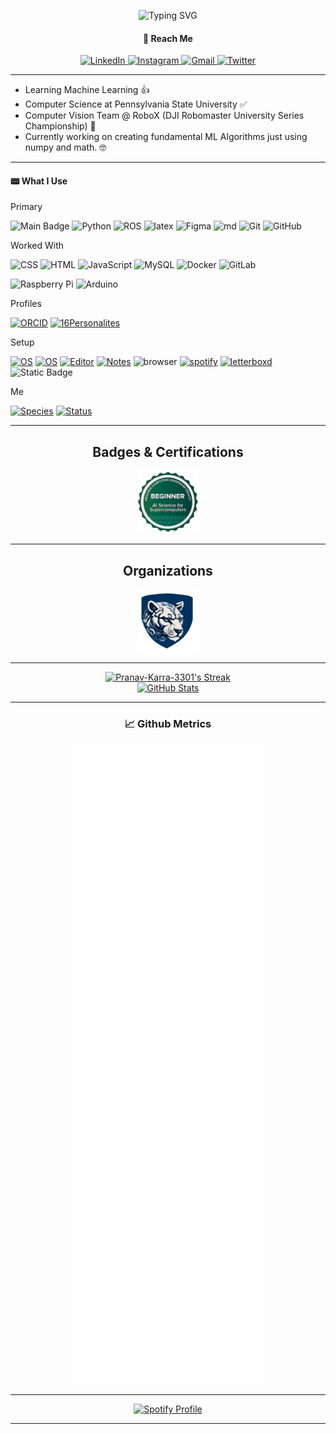 <p align="center">
    <img src="https://readme-typing-svg.demolab.com?font=Oswald&size=30&duration=3000&pause=70&color=888888&center=true&vCenter=true&multiline=true&repeat=false&random=false&width=650&height=130&lines=%F0%9F%91%8B+Hello!+My+name+is+Pranav+Karra;%F0%9F%93%8DWelcome+to+my+Github+profile!" alt="Typing SVG" />
</p>

<div align="center">
    <h4>📩 Reach Me</h4>
    <a href="https://www.linkedin.com/in/pranav-karra-09477228b">
        <img src="https://img.shields.io/badge/-pranavkarra-blue?style=flat-square&logo=Linkedin&logoColor=white" alt="LinkedIn" />
    </a>
    <a href="https://instagram.com/pranav.karra">
        <img src="https://img.shields.io/badge/-pranav.karra-purple?style=flat-square&logo=instagram&logoColor=white" alt="Instagram" />
    </a>
    <a href="mailto:pranavkarra001@gmail.com">
        <img src="https://img.shields.io/badge/-pranavkarra001%40gmail.com-c14438?style=flat-square&logo=Gmail&logoColor=white" alt="Gmail" />
    </a>
    <a href="https://twitter.com/pranav__karra">
        <img src="https://img.shields.io/badge/-pranav__karra-blue?logo=Twitter" alt="Twitter" />
    </a>
</div>

---

- Learning Machine Learning 👍
- Computer Science at Pennsylvania State University ✅
- Computer Vision Team @ RoboX (DJI Robomaster University Series Championship) 🤖
- Currently working on creating fundamental ML Algorithms just using numpy and math. 🤓

---
#### 📟 What I Use
Primary

![Main Badge](https://img.shields.io/badge/Main-Jupyter_Notebook-orange?logo=Jupyter&labelColor=black)
![Python](https://img.shields.io/badge/-Python-grey?style=flat-square&logo=Python)
![ROS](https://img.shields.io/badge/-ROS-navy?logo=ROS)
![latex](https://img.shields.io/badge/-LaTex-teal?logo=latex&logoColor=white)
![Figma](https://img.shields.io/badge/-Figma-grey?logo=figma)
![md](https://img.shields.io/badge/-markdown-blue?logo=markdown&logoColor=white)
![Git](https://img.shields.io/badge/-Git-grey?style=flat-square&logo=git)
![GitHub](https://img.shields.io/badge/-GitHub-181717?style=flat-square&logo=github)

Worked With

![CSS](https://img.shields.io/badge/-CSS3-darkblue?logo=css3&logoColor=white)
![HTML](https://img.shields.io/badge/-HTML5-orange?logo=html5&logoColor=white)
![JavaScript](https://img.shields.io/badge/-JavaScript-grey?logo=javascript)
![MySQL](https://img.shields.io/badge/-MySQL-black?style=flat-square&logo=mysql)
![Docker](https://img.shields.io/badge/-Docker-blue?style=flat-square&logo=docker&logoColor=white)
![GitLab](https://img.shields.io/badge/-GitLab-FCA121?style=flat-square&logo=gitlab)

![Raspberry Pi](https://img.shields.io/badge/-Raspberry%20Pi-C51A4A?style=flat-square&logo=Raspberry-Pi)
![Arduino](https://img.shields.io/badge/-Arduino-teal?logo=arduino)

Profiles

[![ORCID](https://img.shields.io/badge/ORCID-0009--0009--4241--9700-green?style=flat-square&logo=orcid&logoColor=white&labelColor=grey)](https://orcid.org/0009-0009-4241-9700)
[![16Personalites](https://img.shields.io/badge/-16Personalities-olive?link=https%3A%2F%2Fwww.16personalities.com%2Fprofiles%2F657a2e4a73f3e)](https://www.16personalities.com/profiles/657a2e4a73f3e)

Setup

[![OS](https://img.shields.io/badge/OS-macOS-informational?style=flat-square&logo=apple&logoColor=white&labelColor=grey)](https://en.wikipedia.org/wiki/MacOS)
[![OS](https://img.shields.io/badge/OS-Linux-informational?style=flat-square&logo=linux&logoColor=white&labelColor=grey)](https://en.wikipedia.org/wiki/Linux)
[![Editor](https://img.shields.io/badge/Editor-VSCode-blue?style=flat-square&logo=visual-studio-code&logoColor=white&labelColor=grey)](https://code.visualstudio.com/)
[![Notes](https://img.shields.io/badge/Notes-Obsidian-purple?logo=Obsidian&labelColor=grey)](https://obsidian.md)
![browser](https://img.shields.io/badge/Browser-Vivaldi-red?logo=vivaldi&logoColor=white&labelColor=grey)
[![spotify](https://img.shields.io/badge/Music-Spotify-neongreen?logo=Spotify&link=https%3A%2F%2Fwww.16personalities.com%2Fprofiles%2F657a2e4a73f3e&labelColor=grey)](https://open.spotify.com/user/31upcnx4lq5jkxajpswotik5wnuu)
[![letterboxd](https://img.shields.io/badge/-letterboxd-orange?logo=Letterboxd&link=https%3A%2F%2Fwww.16personalities.com%2Fprofiles%2F657a2e4a73f3e)](https://letterboxd.com/pranavkarra/)
![Static Badge](https://img.shields.io/badge/Passwords-Bitwarden-blue?logo=bitwarden)

Me

[![Species](https://img.shields.io/badge/Species-Homo_sapiens-success?style=flat-square&logo=mailchimp&logoColor=white&labelColor=grey)](https://en.wikipedia.org/wiki/Homo_sapiens)
[![Status](https://img.shields.io/badge/Status-Stable-success?style=flat-square&logo=gravatar&logoColor=white&labelColor=grey)](https://en.wikipedia.org/wiki/Life)

---
<div align="center">
    <h2>Badges & Certifications</h2>
</div>

<div align="center">
    <a href="https://openbadgefactory.com/v1/assertion/9b1bdbc990c6d7a15f5aa3f01b54b58cd25263e4">
        <img src="alcf_certification.png" width="100" height="100">
    </a>
</div>

---

<div align="center">
    <h2>Organizations</h2>
</div>

<div align="center">
    <a href="https://github.com/PennState-RoboX">
        <img src="robox_logo.png" width="100" height="100">
    </a>
</div>

---

<div align="center">
    <a href="https://github.com/anuraghazra/github-readme-stats">
        <img src="https://github-readme-streak-stats.herokuapp.com/?user=Pranav-Karra-3301&theme=transparent&hide_border=false" alt="Pranav-Karra-3301's Streak" />
    </a>
</div>

<div align="center">
    <a href="https://github.com/anuraghazra/github-readme-stats">
        <img src="https://github-readme-stats.vercel.app/api?username=Pranav-Karra-3301&theme=transparent&show_icons=true&include_all_commits=true&hide_border=false&count_private=true&card_width=100" alt="GitHub Stats" />
    </a>
</div>



---
<div align="center">
    <h3>📈 Github Metrics</h3>
    <img src="/github-metrics.svg" alt="Metrics" />
</div>

---

<div align="center">
    <a href="https://spotify-github-profile.vercel.app/api/view?uid=31upcnx4lq5jkxajpswotik5wnuu&cover_image=true&theme=default&show_offline=false&background_color=131781&interchange=true&bar_color=0ced27&bar_color_cover=true">
        <img src="https://spotify-github-profile.vercel.app/api/view?uid=31upcnx4lq5jkxajpswotik5wnuu&cover_image=true&theme=default&show_offline=false&background_color=131781&interchange=true&bar_color=0ced27&bar_color_cover=true" alt="Spotify Profile" />
    </a>
</div>


---
